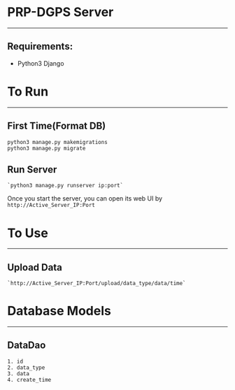 # PRP-DGPS Server
---------------------------------------------------------------------------------
## Requirements:

* Python3 Django

# To Run
---------------------------------------------------------------------------------
## **First Time(Format DB)**
```
python3 manage.py makemigrations
python3 manage.py migrate
```
## **Run Server**
    `python3 manage.py runserver ip:port`
Once you start the server, you can open its web UI by
    `http://Active_Server_IP:Port`

# To Use
---------------------------------------------------------------------------------
## **Upload Data**
    `http://Active_Server_IP:Port/upload/data_type/data/time`

# Database Models
---------------------------------------------------------------------------------
## **DataDao**
```
1. id
2. data_type
3. data
4. create_time
```
